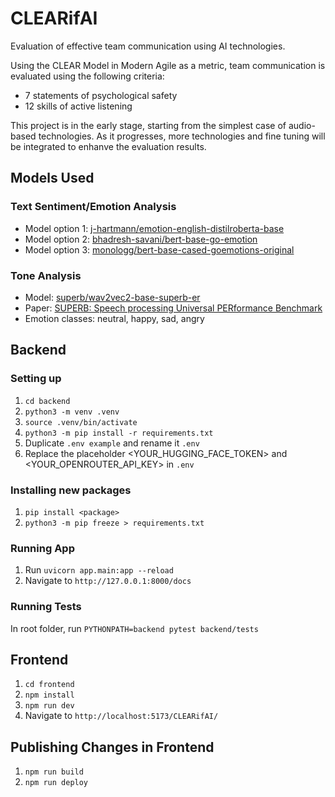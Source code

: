 # CLEARifAI

Evaluation of effective team communication using AI technologies.

Using the CLEAR Model in Modern Agile as a metric, team communication is evaluated using the following criteria:

- 7 statements of psychological safety
- 12 skills of active listening

This project is in the early stage, starting from the simplest case of audio-based technologies. As it progresses, more technologies and fine tuning will be integrated to enhanve the evaluation results.

## Models Used

### Text Sentiment/Emotion Analysis

- Model option 1: [j-hartmann/emotion-english-distilroberta-base](https://huggingface.co/j-hartmann/emotion-english-distilroberta-base)
- Model option 2: [bhadresh-savani/bert-base-go-emotion](https://huggingface.co/bhadresh-savani/bert-base-go-emotion)
- Model option 3: [monologg/bert-base-cased-goemotions-original](https://huggingface.co/monologg/bert-base-cased-goemotions-original)

### Tone Analysis

- Model: [superb/wav2vec2-base-superb-er](https://huggingface.co/superb/wav2vec2-base-superb-er)
- Paper: [SUPERB: Speech processing Universal PERformance Benchmark](https://arxiv.org/abs/2105.01051)
- Emotion classes: neutral, happy, sad, angry


## Backend 

### Setting up

1. `cd backend`
2. `python3 -m venv .venv`
3. `source .venv/bin/activate`
4. `python3 -m pip install -r requirements.txt`
5. Duplicate `.env example` and rename it `.env`
6. Replace the placeholder <YOUR_HUGGING_FACE_TOKEN> and <YOUR_OPENROUTER_API_KEY> in `.env`

### Installing new packages

1. `pip install <package>`
2. `python3 -m pip freeze > requirements.txt`

### Running App

1. Run `uvicorn app.main:app --reload`
2. Navigate to `http://127.0.0.1:8000/docs`
  
### Running Tests

In root folder, run `PYTHONPATH=backend pytest backend/tests`


## Frontend

1. `cd frontend`
2. `npm install`
3. `npm run dev`
4. Navigate to `http://localhost:5173/CLEARifAI/`

## Publishing Changes in Frontend

1. `npm run build`
2. `npm run deploy`
